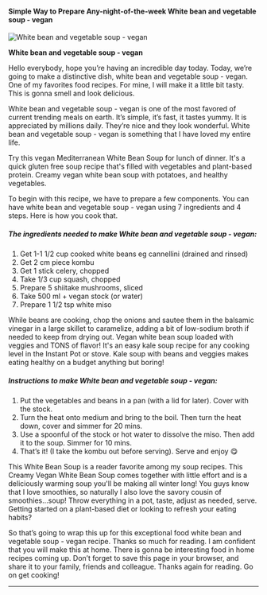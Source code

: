             

#### Simple Way to Prepare Any-night-of-the-week White bean and vegetable soup - vegan

![White bean and vegetable soup - vegan](https://img-global.cpcdn.com/recipes/847eba127eca3a71/751x532cq70/white-bean-and-vegetable-soup-vegan-recipe-main-photo.jpg)

**White bean and vegetable soup - vegan**

Hello everybody, hope you’re having an incredible day today. Today, we’re going to make a distinctive dish, white bean and vegetable soup - vegan. One of my favorites food recipes. For mine, I will make it a little bit tasty. This is gonna smell and look delicious.

White bean and vegetable soup - vegan is one of the most favored of current trending meals on earth. It’s simple, it’s fast, it tastes yummy. It is appreciated by millions daily. They’re nice and they look wonderful. White bean and vegetable soup - vegan is something that I have loved my entire life.

Try this vegan Mediterranean White Bean Soup for lunch of dinner. It's a quick gluten free soup recipe that's filled with vegetables and plant-based protein. Creamy vegan white bean soup with potatoes, and healthy vegetables.

To begin with this recipe, we have to prepare a few components. You can have white bean and vegetable soup - vegan using 7 ingredients and 4 steps. Here is how you cook that.

##### The ingredients needed to make White bean and vegetable soup - vegan:

1.  Get 1-1 1/2 cup cooked white beans eg cannellini (drained and rinsed)
2.  Get 2 cm piece kombu
3.  Get 1 stick celery, chopped
4.  Take 1/3 cup squash, chopped
5.  Prepare 5 shiitake mushrooms, sliced
6.  Take 500 ml + vegan stock (or water)
7.  Prepare 1 1/2 tsp white miso

While beans are cooking, chop the onions and sautee them in the balsamic vinegar in a large skillet to caramelize, adding a bit of low-sodium broth if needed to keep from drying out. Vegan white bean soup loaded with veggies and TONS of flavor! It's an easy kale soup recipe for any cooking level in the Instant Pot or stove. Kale soup with beans and veggies makes eating healthy on a budget anything but boring!

##### Instructions to make White bean and vegetable soup - vegan:

1.  Put the vegetables and beans in a pan (with a lid for later). Cover with the stock.
2.  Turn the heat onto medium and bring to the boil. Then turn the heat down, cover and simmer for 20 mins.
3.  Use a spoonful of the stock or hot water to dissolve the miso. Then add it to the soup. Simmer for 10 mins.
4.  That’s it! (I take the kombu out before serving). Serve and enjoy 😋

This White Bean Soup is a reader favorite among my soup recipes. This Creamy Vegan White Bean Soup comes together with little effort and is a deliciously warming soup you'll be making all winter long! You guys know that I love smoothies, so naturally I also love the savory cousin of smoothies…soup! Throw everything in a pot, taste, adjust as needed, serve. Getting started on a plant-based diet or looking to refresh your eating habits?

So that’s going to wrap this up for this exceptional food white bean and vegetable soup - vegan recipe. Thanks so much for reading. I am confident that you will make this at home. There is gonna be interesting food in home recipes coming up. Don’t forget to save this page in your browser, and share it to your family, friends and colleague. Thanks again for reading. Go on get cooking!

* * *